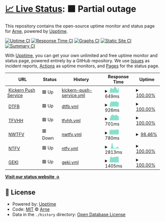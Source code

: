 # [📈 Live Status](https://arnef.github.io/status): <!--live status--> **🟧 Partial outage**

This repository contains the open-source uptime monitor and status page for [Arne](https://arnef.github.io/status), powered by [Upptime](https://github.com/upptime/upptime).

[![Uptime CI](https://github.com/arnef/status/workflows/Uptime%20CI/badge.svg)](https://github.com/arnef/status/actions?query=workflow%3A%22Uptime+CI%22)
[![Response Time CI](https://github.com/arnef/status/workflows/Response%20Time%20CI/badge.svg)](https://github.com/arnef/status/actions?query=workflow%3A%22Response+Time+CI%22)
[![Graphs CI](https://github.com/arnef/status/workflows/Graphs%20CI/badge.svg)](https://github.com/arnef/status/actions?query=workflow%3A%22Graphs+CI%22)
[![Static Site CI](https://github.com/arnef/status/workflows/Static%20Site%20CI/badge.svg)](https://github.com/arnef/status/actions?query=workflow%3A%22Static+Site+CI%22)
[![Summary CI](https://github.com/arnef/status/workflows/Summary%20CI/badge.svg)](https://github.com/arnef/status/actions?query=workflow%3A%22Summary+CI%22)

With [Upptime](https://upptime.js.org), you can get your own unlimited and free uptime monitor and status page, powered entirely by a GitHub repository. We use [Issues](https://github.com/arnef/status/issues) as incident reports, [Actions](https://github.com/arnef/status/actions) as uptime monitors, and [Pages](https://arnef.github.io/status) for the status page.

<!--start: status pages-->
<!-- This summary is generated by Upptime (https://github.com/upptime/upptime) -->
<!-- Do not edit this manually, your changes will be overwritten -->
<!-- prettier-ignore -->
| URL | Status | History | Response Time | Uptime |
| --- | ------ | ------- | ------------- | ------ |
| <img alt="" src="https://icons.duckduckgo.com/ip3/push.kickern.online.ico" height="13"> [Kickern Push Service](https://push.kickern.online/health) | 🟩 Up | [kickern-push-service.yml](https://github.com/arnef/status/commits/HEAD/history/kickern-push-service.yml) | <details><summary><img alt="Response time graph" src="./graphs/kickern-push-service/response-time-week.png" height="20"> 649ms</summary><br><a href="https://status.arnef.de/history/kickern-push-service"><img alt="Response time 633" src="https://img.shields.io/endpoint?url=https%3A%2F%2Fraw.githubusercontent.com%2Farnef%2Fstatus%2FHEAD%2Fapi%2Fkickern-push-service%2Fresponse-time.json"></a><br><a href="https://status.arnef.de/history/kickern-push-service"><img alt="24-hour response time 775" src="https://img.shields.io/endpoint?url=https%3A%2F%2Fraw.githubusercontent.com%2Farnef%2Fstatus%2FHEAD%2Fapi%2Fkickern-push-service%2Fresponse-time-day.json"></a><br><a href="https://status.arnef.de/history/kickern-push-service"><img alt="7-day response time 649" src="https://img.shields.io/endpoint?url=https%3A%2F%2Fraw.githubusercontent.com%2Farnef%2Fstatus%2FHEAD%2Fapi%2Fkickern-push-service%2Fresponse-time-week.json"></a><br><a href="https://status.arnef.de/history/kickern-push-service"><img alt="30-day response time 607" src="https://img.shields.io/endpoint?url=https%3A%2F%2Fraw.githubusercontent.com%2Farnef%2Fstatus%2FHEAD%2Fapi%2Fkickern-push-service%2Fresponse-time-month.json"></a><br><a href="https://status.arnef.de/history/kickern-push-service"><img alt="1-year response time 633" src="https://img.shields.io/endpoint?url=https%3A%2F%2Fraw.githubusercontent.com%2Farnef%2Fstatus%2FHEAD%2Fapi%2Fkickern-push-service%2Fresponse-time-year.json"></a></details> | <details><summary><a href="https://status.arnef.de/history/kickern-push-service">100.00%</a></summary><a href="https://status.arnef.de/history/kickern-push-service"><img alt="All-time uptime 97.85%" src="https://img.shields.io/endpoint?url=https%3A%2F%2Fraw.githubusercontent.com%2Farnef%2Fstatus%2FHEAD%2Fapi%2Fkickern-push-service%2Fuptime.json"></a><br><a href="https://status.arnef.de/history/kickern-push-service"><img alt="24-hour uptime 100.00%" src="https://img.shields.io/endpoint?url=https%3A%2F%2Fraw.githubusercontent.com%2Farnef%2Fstatus%2FHEAD%2Fapi%2Fkickern-push-service%2Fuptime-day.json"></a><br><a href="https://status.arnef.de/history/kickern-push-service"><img alt="7-day uptime 100.00%" src="https://img.shields.io/endpoint?url=https%3A%2F%2Fraw.githubusercontent.com%2Farnef%2Fstatus%2FHEAD%2Fapi%2Fkickern-push-service%2Fuptime-week.json"></a><br><a href="https://status.arnef.de/history/kickern-push-service"><img alt="30-day uptime 100.00%" src="https://img.shields.io/endpoint?url=https%3A%2F%2Fraw.githubusercontent.com%2Farnef%2Fstatus%2FHEAD%2Fapi%2Fkickern-push-service%2Fuptime-month.json"></a><br><a href="https://status.arnef.de/history/kickern-push-service"><img alt="1-year uptime 97.85%" src="https://img.shields.io/endpoint?url=https%3A%2F%2Fraw.githubusercontent.com%2Farnef%2Fstatus%2FHEAD%2Fapi%2Fkickern-push-service%2Fuptime-year.json"></a></details>
| <img alt="" src="https://icons.duckduckgo.com/ip3/dtfb.de.ico" height="13"> [DTFB](https://dtfb.de) | 🟩 Up | [dtfb.yml](https://github.com/arnef/status/commits/HEAD/history/dtfb.yml) | <details><summary><img alt="Response time graph" src="./graphs/dtfb/response-time-week.png" height="20"> 926ms</summary><br><a href="https://status.arnef.de/history/dtfb"><img alt="Response time 1258" src="https://img.shields.io/endpoint?url=https%3A%2F%2Fraw.githubusercontent.com%2Farnef%2Fstatus%2FHEAD%2Fapi%2Fdtfb%2Fresponse-time.json"></a><br><a href="https://status.arnef.de/history/dtfb"><img alt="24-hour response time 901" src="https://img.shields.io/endpoint?url=https%3A%2F%2Fraw.githubusercontent.com%2Farnef%2Fstatus%2FHEAD%2Fapi%2Fdtfb%2Fresponse-time-day.json"></a><br><a href="https://status.arnef.de/history/dtfb"><img alt="7-day response time 926" src="https://img.shields.io/endpoint?url=https%3A%2F%2Fraw.githubusercontent.com%2Farnef%2Fstatus%2FHEAD%2Fapi%2Fdtfb%2Fresponse-time-week.json"></a><br><a href="https://status.arnef.de/history/dtfb"><img alt="30-day response time 971" src="https://img.shields.io/endpoint?url=https%3A%2F%2Fraw.githubusercontent.com%2Farnef%2Fstatus%2FHEAD%2Fapi%2Fdtfb%2Fresponse-time-month.json"></a><br><a href="https://status.arnef.de/history/dtfb"><img alt="1-year response time 1258" src="https://img.shields.io/endpoint?url=https%3A%2F%2Fraw.githubusercontent.com%2Farnef%2Fstatus%2FHEAD%2Fapi%2Fdtfb%2Fresponse-time-year.json"></a></details> | <details><summary><a href="https://status.arnef.de/history/dtfb">100.00%</a></summary><a href="https://status.arnef.de/history/dtfb"><img alt="All-time uptime 99.94%" src="https://img.shields.io/endpoint?url=https%3A%2F%2Fraw.githubusercontent.com%2Farnef%2Fstatus%2FHEAD%2Fapi%2Fdtfb%2Fuptime.json"></a><br><a href="https://status.arnef.de/history/dtfb"><img alt="24-hour uptime 100.00%" src="https://img.shields.io/endpoint?url=https%3A%2F%2Fraw.githubusercontent.com%2Farnef%2Fstatus%2FHEAD%2Fapi%2Fdtfb%2Fuptime-day.json"></a><br><a href="https://status.arnef.de/history/dtfb"><img alt="7-day uptime 100.00%" src="https://img.shields.io/endpoint?url=https%3A%2F%2Fraw.githubusercontent.com%2Farnef%2Fstatus%2FHEAD%2Fapi%2Fdtfb%2Fuptime-week.json"></a><br><a href="https://status.arnef.de/history/dtfb"><img alt="30-day uptime 100.00%" src="https://img.shields.io/endpoint?url=https%3A%2F%2Fraw.githubusercontent.com%2Farnef%2Fstatus%2FHEAD%2Fapi%2Fdtfb%2Fuptime-month.json"></a><br><a href="https://status.arnef.de/history/dtfb"><img alt="1-year uptime 99.94%" src="https://img.shields.io/endpoint?url=https%3A%2F%2Fraw.githubusercontent.com%2Farnef%2Fstatus%2FHEAD%2Fapi%2Fdtfb%2Fuptime-year.json"></a></details>
| <img alt="" src="https://icons.duckduckgo.com/ip3/kickern-hamburg.de.ico" height="13"> [TFVHH](https://kickern-hamburg.de) | 🟩 Up | [tfvhh.yml](https://github.com/arnef/status/commits/HEAD/history/tfvhh.yml) | <details><summary><img alt="Response time graph" src="./graphs/tfvhh/response-time-week.png" height="20"> 701ms</summary><br><a href="https://status.arnef.de/history/tfvhh"><img alt="Response time 1047" src="https://img.shields.io/endpoint?url=https%3A%2F%2Fraw.githubusercontent.com%2Farnef%2Fstatus%2FHEAD%2Fapi%2Ftfvhh%2Fresponse-time.json"></a><br><a href="https://status.arnef.de/history/tfvhh"><img alt="24-hour response time 589" src="https://img.shields.io/endpoint?url=https%3A%2F%2Fraw.githubusercontent.com%2Farnef%2Fstatus%2FHEAD%2Fapi%2Ftfvhh%2Fresponse-time-day.json"></a><br><a href="https://status.arnef.de/history/tfvhh"><img alt="7-day response time 701" src="https://img.shields.io/endpoint?url=https%3A%2F%2Fraw.githubusercontent.com%2Farnef%2Fstatus%2FHEAD%2Fapi%2Ftfvhh%2Fresponse-time-week.json"></a><br><a href="https://status.arnef.de/history/tfvhh"><img alt="30-day response time 750" src="https://img.shields.io/endpoint?url=https%3A%2F%2Fraw.githubusercontent.com%2Farnef%2Fstatus%2FHEAD%2Fapi%2Ftfvhh%2Fresponse-time-month.json"></a><br><a href="https://status.arnef.de/history/tfvhh"><img alt="1-year response time 1047" src="https://img.shields.io/endpoint?url=https%3A%2F%2Fraw.githubusercontent.com%2Farnef%2Fstatus%2FHEAD%2Fapi%2Ftfvhh%2Fresponse-time-year.json"></a></details> | <details><summary><a href="https://status.arnef.de/history/tfvhh">100.00%</a></summary><a href="https://status.arnef.de/history/tfvhh"><img alt="All-time uptime 99.94%" src="https://img.shields.io/endpoint?url=https%3A%2F%2Fraw.githubusercontent.com%2Farnef%2Fstatus%2FHEAD%2Fapi%2Ftfvhh%2Fuptime.json"></a><br><a href="https://status.arnef.de/history/tfvhh"><img alt="24-hour uptime 100.00%" src="https://img.shields.io/endpoint?url=https%3A%2F%2Fraw.githubusercontent.com%2Farnef%2Fstatus%2FHEAD%2Fapi%2Ftfvhh%2Fuptime-day.json"></a><br><a href="https://status.arnef.de/history/tfvhh"><img alt="7-day uptime 100.00%" src="https://img.shields.io/endpoint?url=https%3A%2F%2Fraw.githubusercontent.com%2Farnef%2Fstatus%2FHEAD%2Fapi%2Ftfvhh%2Fuptime-week.json"></a><br><a href="https://status.arnef.de/history/tfvhh"><img alt="30-day uptime 100.00%" src="https://img.shields.io/endpoint?url=https%3A%2F%2Fraw.githubusercontent.com%2Farnef%2Fstatus%2FHEAD%2Fapi%2Ftfvhh%2Fuptime-month.json"></a><br><a href="https://status.arnef.de/history/tfvhh"><img alt="1-year uptime 99.94%" src="https://img.shields.io/endpoint?url=https%3A%2F%2Fraw.githubusercontent.com%2Farnef%2Fstatus%2FHEAD%2Fapi%2Ftfvhh%2Fuptime-year.json"></a></details>
| <img alt="" src="https://icons.duckduckgo.com/ip3/nwtfv.com.ico" height="13"> [NWTFV](https://nwtfv.com) | 🟥 Down | [nwtfv.yml](https://github.com/arnef/status/commits/HEAD/history/nwtfv.yml) | <details><summary><img alt="Response time graph" src="./graphs/nwtfv/response-time-week.png" height="20"> 780ms</summary><br><a href="https://status.arnef.de/history/nwtfv"><img alt="Response time 858" src="https://img.shields.io/endpoint?url=https%3A%2F%2Fraw.githubusercontent.com%2Farnef%2Fstatus%2FHEAD%2Fapi%2Fnwtfv%2Fresponse-time.json"></a><br><a href="https://status.arnef.de/history/nwtfv"><img alt="24-hour response time 797" src="https://img.shields.io/endpoint?url=https%3A%2F%2Fraw.githubusercontent.com%2Farnef%2Fstatus%2FHEAD%2Fapi%2Fnwtfv%2Fresponse-time-day.json"></a><br><a href="https://status.arnef.de/history/nwtfv"><img alt="7-day response time 780" src="https://img.shields.io/endpoint?url=https%3A%2F%2Fraw.githubusercontent.com%2Farnef%2Fstatus%2FHEAD%2Fapi%2Fnwtfv%2Fresponse-time-week.json"></a><br><a href="https://status.arnef.de/history/nwtfv"><img alt="30-day response time 871" src="https://img.shields.io/endpoint?url=https%3A%2F%2Fraw.githubusercontent.com%2Farnef%2Fstatus%2FHEAD%2Fapi%2Fnwtfv%2Fresponse-time-month.json"></a><br><a href="https://status.arnef.de/history/nwtfv"><img alt="1-year response time 858" src="https://img.shields.io/endpoint?url=https%3A%2F%2Fraw.githubusercontent.com%2Farnef%2Fstatus%2FHEAD%2Fapi%2Fnwtfv%2Fresponse-time-year.json"></a></details> | <details><summary><a href="https://status.arnef.de/history/nwtfv">98.46%</a></summary><a href="https://status.arnef.de/history/nwtfv"><img alt="All-time uptime 99.55%" src="https://img.shields.io/endpoint?url=https%3A%2F%2Fraw.githubusercontent.com%2Farnef%2Fstatus%2FHEAD%2Fapi%2Fnwtfv%2Fuptime.json"></a><br><a href="https://status.arnef.de/history/nwtfv"><img alt="24-hour uptime 97.32%" src="https://img.shields.io/endpoint?url=https%3A%2F%2Fraw.githubusercontent.com%2Farnef%2Fstatus%2FHEAD%2Fapi%2Fnwtfv%2Fuptime-day.json"></a><br><a href="https://status.arnef.de/history/nwtfv"><img alt="7-day uptime 98.46%" src="https://img.shields.io/endpoint?url=https%3A%2F%2Fraw.githubusercontent.com%2Farnef%2Fstatus%2FHEAD%2Fapi%2Fnwtfv%2Fuptime-week.json"></a><br><a href="https://status.arnef.de/history/nwtfv"><img alt="30-day uptime 99.42%" src="https://img.shields.io/endpoint?url=https%3A%2F%2Fraw.githubusercontent.com%2Farnef%2Fstatus%2FHEAD%2Fapi%2Fnwtfv%2Fuptime-month.json"></a><br><a href="https://status.arnef.de/history/nwtfv"><img alt="1-year uptime 99.55%" src="https://img.shields.io/endpoint?url=https%3A%2F%2Fraw.githubusercontent.com%2Farnef%2Fstatus%2FHEAD%2Fapi%2Fnwtfv%2Fuptime-year.json"></a></details>
| <img alt="" src="https://icons.duckduckgo.com/ip3/ntfv.de.ico" height="13"> [NTFV](https://ntfv.de) | 🟩 Up | [ntfv.yml](https://github.com/arnef/status/commits/HEAD/history/ntfv.yml) | <details><summary><img alt="Response time graph" src="./graphs/ntfv/response-time-week.png" height="20"> 2813ms</summary><br><a href="https://status.arnef.de/history/ntfv"><img alt="Response time 1392" src="https://img.shields.io/endpoint?url=https%3A%2F%2Fraw.githubusercontent.com%2Farnef%2Fstatus%2FHEAD%2Fapi%2Fntfv%2Fresponse-time.json"></a><br><a href="https://status.arnef.de/history/ntfv"><img alt="24-hour response time 921" src="https://img.shields.io/endpoint?url=https%3A%2F%2Fraw.githubusercontent.com%2Farnef%2Fstatus%2FHEAD%2Fapi%2Fntfv%2Fresponse-time-day.json"></a><br><a href="https://status.arnef.de/history/ntfv"><img alt="7-day response time 2813" src="https://img.shields.io/endpoint?url=https%3A%2F%2Fraw.githubusercontent.com%2Farnef%2Fstatus%2FHEAD%2Fapi%2Fntfv%2Fresponse-time-week.json"></a><br><a href="https://status.arnef.de/history/ntfv"><img alt="30-day response time 1685" src="https://img.shields.io/endpoint?url=https%3A%2F%2Fraw.githubusercontent.com%2Farnef%2Fstatus%2FHEAD%2Fapi%2Fntfv%2Fresponse-time-month.json"></a><br><a href="https://status.arnef.de/history/ntfv"><img alt="1-year response time 1392" src="https://img.shields.io/endpoint?url=https%3A%2F%2Fraw.githubusercontent.com%2Farnef%2Fstatus%2FHEAD%2Fapi%2Fntfv%2Fresponse-time-year.json"></a></details> | <details><summary><a href="https://status.arnef.de/history/ntfv">100.00%</a></summary><a href="https://status.arnef.de/history/ntfv"><img alt="All-time uptime 99.96%" src="https://img.shields.io/endpoint?url=https%3A%2F%2Fraw.githubusercontent.com%2Farnef%2Fstatus%2FHEAD%2Fapi%2Fntfv%2Fuptime.json"></a><br><a href="https://status.arnef.de/history/ntfv"><img alt="24-hour uptime 100.00%" src="https://img.shields.io/endpoint?url=https%3A%2F%2Fraw.githubusercontent.com%2Farnef%2Fstatus%2FHEAD%2Fapi%2Fntfv%2Fuptime-day.json"></a><br><a href="https://status.arnef.de/history/ntfv"><img alt="7-day uptime 100.00%" src="https://img.shields.io/endpoint?url=https%3A%2F%2Fraw.githubusercontent.com%2Farnef%2Fstatus%2FHEAD%2Fapi%2Fntfv%2Fuptime-week.json"></a><br><a href="https://status.arnef.de/history/ntfv"><img alt="30-day uptime 100.00%" src="https://img.shields.io/endpoint?url=https%3A%2F%2Fraw.githubusercontent.com%2Farnef%2Fstatus%2FHEAD%2Fapi%2Fntfv%2Fuptime-month.json"></a><br><a href="https://status.arnef.de/history/ntfv"><img alt="1-year uptime 99.96%" src="https://img.shields.io/endpoint?url=https%3A%2F%2Fraw.githubusercontent.com%2Farnef%2Fstatus%2FHEAD%2Fapi%2Fntfv%2Fuptime-year.json"></a></details>
| <img alt="" src="https://icons.duckduckgo.com/ip3/geki-piano.com.ico" height="13"> [GEKI](https://geki-piano.com) | 🟩 Up | [geki.yml](https://github.com/arnef/status/commits/HEAD/history/geki.yml) | <details><summary><img alt="Response time graph" src="./graphs/geki/response-time-week.png" height="20"> 1405ms</summary><br><a href="https://status.arnef.de/history/geki"><img alt="Response time 6420" src="https://img.shields.io/endpoint?url=https%3A%2F%2Fraw.githubusercontent.com%2Farnef%2Fstatus%2FHEAD%2Fapi%2Fgeki%2Fresponse-time.json"></a><br><a href="https://status.arnef.de/history/geki"><img alt="24-hour response time 1341" src="https://img.shields.io/endpoint?url=https%3A%2F%2Fraw.githubusercontent.com%2Farnef%2Fstatus%2FHEAD%2Fapi%2Fgeki%2Fresponse-time-day.json"></a><br><a href="https://status.arnef.de/history/geki"><img alt="7-day response time 1405" src="https://img.shields.io/endpoint?url=https%3A%2F%2Fraw.githubusercontent.com%2Farnef%2Fstatus%2FHEAD%2Fapi%2Fgeki%2Fresponse-time-week.json"></a><br><a href="https://status.arnef.de/history/geki"><img alt="30-day response time 1588" src="https://img.shields.io/endpoint?url=https%3A%2F%2Fraw.githubusercontent.com%2Farnef%2Fstatus%2FHEAD%2Fapi%2Fgeki%2Fresponse-time-month.json"></a><br><a href="https://status.arnef.de/history/geki"><img alt="1-year response time 6420" src="https://img.shields.io/endpoint?url=https%3A%2F%2Fraw.githubusercontent.com%2Farnef%2Fstatus%2FHEAD%2Fapi%2Fgeki%2Fresponse-time-year.json"></a></details> | <details><summary><a href="https://status.arnef.de/history/geki">100.00%</a></summary><a href="https://status.arnef.de/history/geki"><img alt="All-time uptime 99.88%" src="https://img.shields.io/endpoint?url=https%3A%2F%2Fraw.githubusercontent.com%2Farnef%2Fstatus%2FHEAD%2Fapi%2Fgeki%2Fuptime.json"></a><br><a href="https://status.arnef.de/history/geki"><img alt="24-hour uptime 100.00%" src="https://img.shields.io/endpoint?url=https%3A%2F%2Fraw.githubusercontent.com%2Farnef%2Fstatus%2FHEAD%2Fapi%2Fgeki%2Fuptime-day.json"></a><br><a href="https://status.arnef.de/history/geki"><img alt="7-day uptime 100.00%" src="https://img.shields.io/endpoint?url=https%3A%2F%2Fraw.githubusercontent.com%2Farnef%2Fstatus%2FHEAD%2Fapi%2Fgeki%2Fuptime-week.json"></a><br><a href="https://status.arnef.de/history/geki"><img alt="30-day uptime 100.00%" src="https://img.shields.io/endpoint?url=https%3A%2F%2Fraw.githubusercontent.com%2Farnef%2Fstatus%2FHEAD%2Fapi%2Fgeki%2Fuptime-month.json"></a><br><a href="https://status.arnef.de/history/geki"><img alt="1-year uptime 99.88%" src="https://img.shields.io/endpoint?url=https%3A%2F%2Fraw.githubusercontent.com%2Farnef%2Fstatus%2FHEAD%2Fapi%2Fgeki%2Fuptime-year.json"></a></details>

<!--end: status pages-->

[**Visit our status website →**](https://arnef.github.io/status)

## 📄 License

- Powered by: [Upptime](https://github.com/upptime/upptime)
- Code: [MIT](./LICENSE) © [Arne](https://arnef.github.io/status)
- Data in the `./history` directory: [Open Database License](https://opendatacommons.org/licenses/odbl/1-0/)
